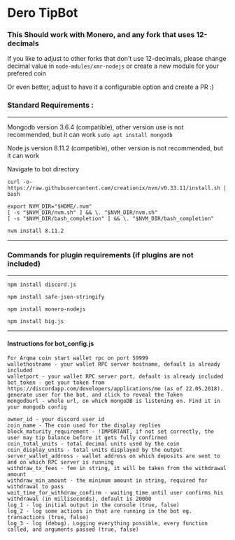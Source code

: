 # Dero TipBot

### This Should work with Monero, and any fork that uses 12-decimals

If you like to adjust to other forks that don't use 12-decimals, please change decimal value in `node-mdules/xmr-nodejs` or create a new module for your prefered coin

Or even better, adjust to have it a configurable option and create a PR :)


### Standard Requirements : 
----------------------------------------------------------------------------
Mongodb version 3.6.4 (compatible), other version use is not recommended, but it can work
```sudo apt install mongodb```

Node.js version 8.11.2 (compatible), other version is not recommended, but it can work

Navigate to bot directory
```
curl -o- https://raw.githubusercontent.com/creationix/nvm/v0.33.11/install.sh | bash

export NVM_DIR="$HOME/.nvm"
[ -s "$NVM_DIR/nvm.sh" ] && \. "$NVM_DIR/nvm.sh"  
[ -s "$NVM_DIR/bash_completion" ] && \. "$NVM_DIR/bash_completion"

nvm install 8.11.2
```
----------------------------------------------------------------------------
### Commands for plugin requirements (if plugins are not included)
----------------------------------------------------------------------------  

   `npm install discord.js`  

   `npm install safe-json-stringify`  

   `npm install monero-nodejs`  

   `npm install big.js`  

----------------------------------------------------------------------------
#### Instructions for bot_config.js
```
For Arqma coin start wallet rpc on port 59999
wallethostname - your wallet RPC server hostname, default is already included
walletport - your wallet RPC server port, default is already included
bot_token - get your token from https://discordapp.com/developers/applications/me (as of 22.05.2018). generate user for the bot, and click to reveal the Token
mongodburl - whole url, on which mongoDB is listening on. Find it in your mongodb config

owner_id - your discord user id
coin_name - The coin used for the display replies
block_maturity_requirement - !IMPORTANT, if not set correctly, the user may tip balance before it gets fully confirmed
coin_total_units - total decimal units used by the coin
coin_display_units - total units displayed by the output
server_wallet_address - wallet address on which deposits are sent to and on which RPC server is running
withdraw_tx_fees - fee in string, it will be taken from the withdrawal amount
withdraw_min_amount - the minimum amount in string, required for withdrawal to pass
wait_time_for_withdraw_confirm - waiting time until user confirms his withdrawal (in milliseconds), default is 20000
log_1 - log initial output in the console (true, false)
log_2 - log some actions in that are running in the bot eg. transactions (true, false)
log_3 - log (debug). Logging everything possible, every function called, and arguments passed (true, false)
```

